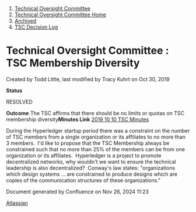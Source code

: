 1. [Technical Oversight Committee](index.html)
2. [Technical Oversight Committee Home](Technical-Oversight-Committee-Home_21430274.html)
3. [Archived](Archived_21447696.html)
4. [TSC Decision Log](TSC-Decision-Log_21437418.html)

# Technical Oversight Committee : TSC Membership Diversity

Created by Todd Little, last modified by Tracy Kuhrt on Oct 30, 2019

  **Status**

RESOLVED 

**Outcome** The TSC affirms that there should be no limits or quotas on TSC membership diversity**Minutes Link** [2019 10 10 TSC Minutes](https://lf-hyperledger.atlassian.net/wiki/display/TSC/2019+10+10+TSC+Minutes)

During the Hyperledger startup period there was a constraint on the number of TSC members from a single organization or its affiliates to no more than 3 members.  I'd like to propose that the TSC Membership always be constrained such that no more than 25% of the members can be from one organization or its affiliates.  Hyperledger is a project to promote decentralized networks, why wouldn't we want to ensure the technical leadership is also decentralized?  Conway's law states: "organizations which design systems ... are constrained to produce designs which are copies of the communication structures of these organizations."

Document generated by Confluence on Nov 26, 2024 11:23

[Atlassian](http://www.atlassian.com/)
